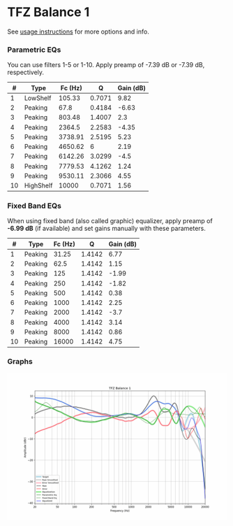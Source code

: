 # TFZ Balance 1
See [usage instructions](https://github.com/jaakkopasanen/AutoEq#usage) for more options and info.

### Parametric EQs
You can use filters 1-5 or 1-10. Apply preamp of -7.39 dB or -7.39 dB, respectively.

|   # | Type      |   Fc (Hz) |      Q |   Gain (dB) |
|-----|-----------|-----------|--------|-------------|
|   1 | LowShelf  |    105.33 | 0.7071 |        9.82 |
|   2 | Peaking   |     67.8  | 0.4184 |       -6.63 |
|   3 | Peaking   |    803.48 | 1.4007 |        2.3  |
|   4 | Peaking   |   2364.5  | 2.2583 |       -4.35 |
|   5 | Peaking   |   3738.91 | 2.5195 |        5.23 |
|   6 | Peaking   |   4650.62 | 6      |        2.19 |
|   7 | Peaking   |   6142.26 | 3.0299 |       -4.5  |
|   8 | Peaking   |   7779.53 | 4.1262 |        1.24 |
|   9 | Peaking   |   9530.11 | 2.3066 |        4.55 |
|  10 | HighShelf |  10000    | 0.7071 |        1.56 |

### Fixed Band EQs
When using fixed band (also called graphic) equalizer, apply preamp of **-6.99 dB** (if available) and set gains manually with these parameters.

|   # | Type    |   Fc (Hz) |      Q |   Gain (dB) |
|-----|---------|-----------|--------|-------------|
|   1 | Peaking |     31.25 | 1.4142 |        6.77 |
|   2 | Peaking |     62.5  | 1.4142 |        1.15 |
|   3 | Peaking |    125    | 1.4142 |       -1.99 |
|   4 | Peaking |    250    | 1.4142 |       -1.82 |
|   5 | Peaking |    500    | 1.4142 |        0.38 |
|   6 | Peaking |   1000    | 1.4142 |        2.25 |
|   7 | Peaking |   2000    | 1.4142 |       -3.7  |
|   8 | Peaking |   4000    | 1.4142 |        3.14 |
|   9 | Peaking |   8000    | 1.4142 |        0.86 |
|  10 | Peaking |  16000    | 1.4142 |        4.75 |

### Graphs
![](./TFZ%20Balance%201.png)
